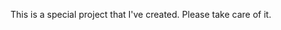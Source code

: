 This is a special project that I've created. Please take care of it.
<!---
DielDF/DielDF is a ✨ special ✨ repository because its `README.md` (this file) appears on your GitHub profile.
You can click the Preview link to take a look at your changes.
--->
